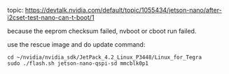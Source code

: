 topic: https://devtalk.nvidia.com/default/topic/1055434/jetson-nano/after-i2cset-test-nano-can-t-boot/1



because the eeprom checksum failed, nvboot or cboot run failed.

use the rescue image and do update command:

```
cd ~/nvidia/nvidia_sdk/JetPack_4.2_Linux_P3448/Linux_for_Tegra
sudo ./flash.sh jetson-nano-qspi-sd mmcblk0p1
```



